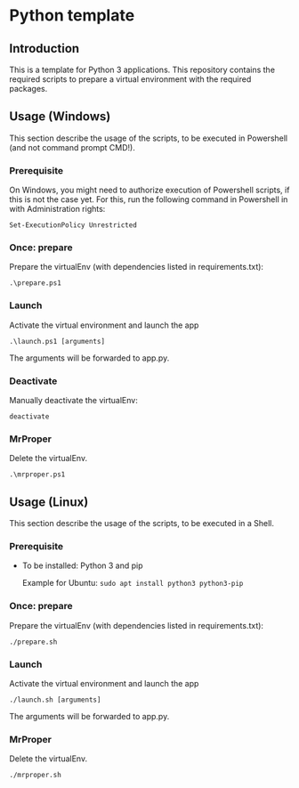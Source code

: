 # Python template

## Introduction

This is a template for Python 3 applications.
This repository contains the required scripts to prepare a virtual environment with the required packages.

## Usage (Windows)

This section describe the usage of the scripts, to be executed in Powershell (and not command prompt CMD!). 

### Prerequisite

On Windows, you might need to authorize execution of Powershell scripts, if this is not the case yet. For this, run the following command in Powershell in with Administration rights: 
```
Set-ExecutionPolicy Unrestricted
```

### Once: prepare

Prepare the virtualEnv (with dependencies listed in requirements.txt):
```
.\prepare.ps1
```

### Launch

Activate the virtual environment and launch the app

```
.\launch.ps1 [arguments]
```

The arguments will be forwarded to app.py.

### Deactivate

Manually deactivate the virtualEnv: 

```
deactivate
```

### MrProper

Delete the virtualEnv.
```
.\mrproper.ps1
```

## Usage (Linux)

This section describe the usage of the scripts, to be executed in a Shell.

### Prerequisite

- To be installed: Python 3 and pip

    Example for Ubuntu: `sudo apt install python3 python3-pip`

### Once: prepare

Prepare the virtualEnv (with dependencies listed in requirements.txt):
```
./prepare.sh
```

### Launch

Activate the virtual environment and launch the app

```
./launch.sh [arguments]
```

The arguments will be forwarded to app.py.

### MrProper

Delete the virtualEnv.
```
./mrproper.sh
```